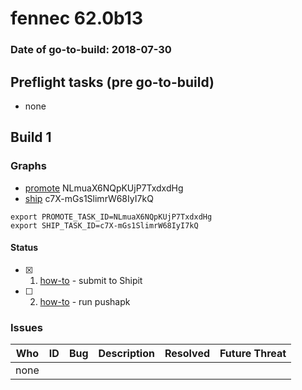 # fennec 62.0b13

### Date of go-to-build: 2018-07-30

## Preflight tasks (pre go-to-build)
- none

## Build 1  

### Graphs
* [promote](https://tools.taskcluster.net/push-inspector/#/NLmuaX6NQpKUjP7TxdxdHg) NLmuaX6NQpKUjP7TxdxdHg
* [ship](https://tools.taskcluster.net/push-inspector/#/c7X-mGs1SlimrW68IyI7kQ) c7X-mGs1SlimrW68IyI7kQ
```
export PROMOTE_TASK_ID=NLmuaX6NQpKUjP7TxdxdHg
export SHIP_TASK_ID=c7X-mGs1SlimrW68IyI7kQ
```


#### Status
- [x] 1.  [how-to](https://wiki.mozilla.org/Release:Release_Automation_on_Mercurial:Starting_a_Release#Submit_to_Ship_It)  - submit to Shipit
- [ ] 2.  [how-to](https://github.com/mozilla-releng/releasewarrior-2.0/blob/master/docs/release-promotion/mobile/howto.md)  - run pushapk

### Issues
| Who                 | ID               | Bug                                                                 | Description                | Resolved                | Future Threat                |
| ------------------- | ---------------- | ------------------------------------------------------------------- | -------------------------- | ----------------------- | ---------------------------- |
| none | | | | | |

